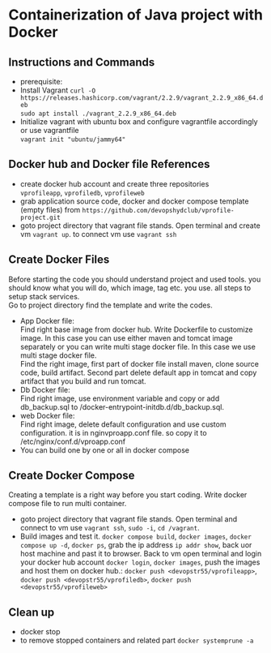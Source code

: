 # Containerization of Java project with Docker
## Instructions and Commands
- prerequisite:  
- Install Vagrant
`curl -O https://releases.hashicorp.com/vagrant/2.2.9/vagrant_2.2.9_x86_64.deb`  
`sudo apt install ./vagrant_2.2.9_x86_64.deb`
- Initialize vagrant with ubuntu box and configure vagrantfile accordingly or use vagrantfile  
`vagrant init "ubuntu/jammy64"`  

## Docker hub and Docker file References
- create docker hub account and create three repositories  
`vprofileapp`, `vprofiledb`, `vprofileweb`  
- grab application source code, docker and docker compose template (empty files) from `https://github.com/devopshydclub/vprofile-project.git`  
- goto project directory that vagrant file stands. Open terminal and create vm `vagrant up`. to connect vm use `vagrant ssh`  

## Create Docker Files  
Before starting the code you should understand project and used tools. you should know what you will do, which image, tag etc. you use. all steps to setup stack services.  
Go to project directory find the template and write the codes.  
- App Docker file:  
Find right base image from docker hub. Write Dockerfile to customize image. In this case you can use either maven and tomcat image separately or you can write multi stage docker file. In this case we use multi stage docker file.  
Find the right image, first part of docker file install maven, clone source code, build artifact. Second part delete default app in tomcat and copy artifact that you build and run tomcat.  
- Db Docker file:  
Find right image, use environment variable and copy or add db_backup.sql to /docker-entrypoint-initdb.d/db_backup.sql.  
- web Docker file:  
Find right image, delete default configuration and use custom configuration. it is in nginvproapp.conf file. so copy it to /etc/nginx/conf.d/vproapp.conf  
- You can build one by one or all in docker compose  

## Create Docker Compose  
Creating a template is a right way before you start coding. Write docker compose file to run multi container.
- goto project directory that vagrant file stands. Open terminal
and connect to vm use `vagrant ssh`, `sudo -i`, `cd /vagrant`.
- Build images and test it. `docker compose build`, `docker images`, `docker compose up -d`, `docker ps`, grab the ip address `ip addr show`, back uor host machine and past it to browser. Back to vm open terminal and login your docker hub account `docker login`, `docker images`, push the images and host them on docker hub.: `docker push <devopstr55/vprofileapp>`, `docker push <devopstr55/vprofiledb>`, `docker push <devopstr55/vprofileweb>` 

## Clean up  
- docker stop <container id>  
- to remove stopped containers and related part
`docker systemprune -a`